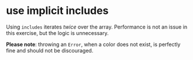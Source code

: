 # use implicit includes

Using `includes` iterates _twice_ over the array. Performance is not an issue in 
this exercise, but the logic is unnecessary. 

**Please note**: throwing an `Error`, when a color does not exist, is perfectly 
fine and should not be discouraged.